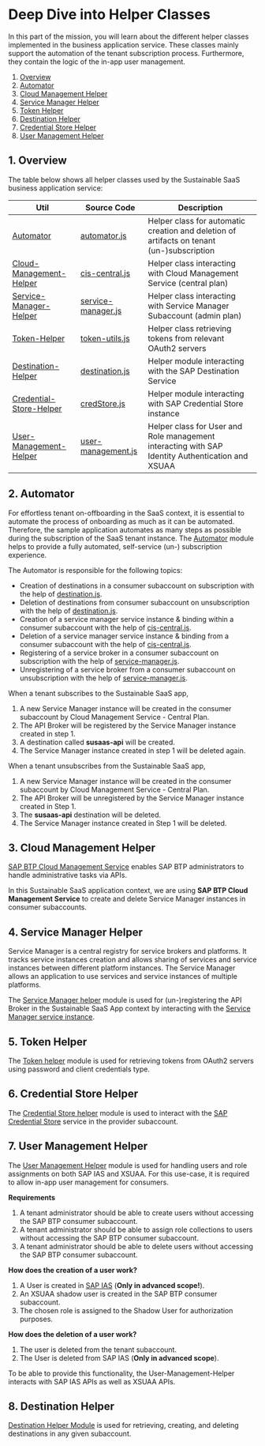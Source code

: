# Deep Dive into Helper Classes

In this part of the mission, you will learn about the different helper classes implemented in the business application service. These classes mainly support the automation of the tenant subscription process. Furthermore, they contain the logic of the in-app user management.  

1. [Overview](#1-Overview)
2. [Automator](#2-Automator)
3. [Cloud Management Helper](#3-Cloud-Management-Helper)
4. [Service Manager Helper](#4-Service-Manager-Helper)
5. [Token Helper](#5-Token-Helper)
6. [Destination Helper](#6-Destination-Helper)
7. [Credential Store Helper](#7-Credential-Store-Helper)
8. [User Management Helper](#8-User-Management-Helper)


## 1. Overview

The table below shows all helper classes used by the Sustainable SaaS business application service:

| Util          | Source Code                | Description                                                           | 
| ------------- | -------------------------- | --------------------------------------------------------------------- |
| [Automator](#22-Automator)     | [automator.js](https://github.com/SAP-samples/btp-cf-cap-multitenant-susaas/blob/basic/srv/utils/automator.js)| Helper class for automatic creation and deletion of artifacts on tenant (un-)subscription | 
| [Cloud-Management-Helper](#23-Cloud-Management-Helper) | [cis-central.js](https://github.com/SAP-samples/btp-cf-cap-multitenant-susaas/blob/basic/srv/utils/cis-central.js) | Helper class interacting with Cloud Management Service (central plan) |
| [Service-Manager-Helper](#24-Service-Manager-Helper) | [service-manager.js](https://github.com/SAP-samples/btp-cf-cap-multitenant-susaas/blob/basic/srv/utils/service-manager.js) | Helper class interacting with Service Manager Subaccount (admin plan) |
| [Token-Helper](#25-Token-Helper)  | [token-utils.js](https://github.com/SAP-samples/btp-cf-cap-multitenant-susaas/blob/basic/srv/utils/token-utils.js) | Helper class retrieving tokens from relevant OAuth2 servers |
| [Destination-Helper](#26-Destination-Helper)  | [destination.js](https://github.com/SAP-samples/btp-cf-cap-multitenant-susaas/blob/basic/srv/utils/destination.js) | Helper module interacting with the SAP Destination Service |
| [Credential-Store-Helper](#27-Credential-Store-Helper)  | [credStore.js](https://github.com/SAP-samples/btp-cf-cap-multitenant-susaas/blob/basic/srv/utils/credStore.js) | Helper module interacting with SAP Credential Store instance |
| [User-Management-Helper](#28-User-Management-Helper)  | [user-management.js](https://github.com/SAP-samples/btp-cf-cap-multitenant-susaas/blob/basic/srv/utils/user-management-utils.js) | Helper class for User and Role management interacting with SAP Identity Authentication and XSUAA |


## 2. Automator

For effortless tenant on-offboarding in the SaaS context, it is essential to automate the process of onboarding as much as it can be automated. Therefore, the sample application automates as many steps as possible during the subscription of the SaaS tenant instance. The [Automator](https://github.com/SAP-samples/btp-cf-cap-multitenant-susaas/blob/basic/srv/utils/automator.js) module helps to provide a fully automated, self-service (un-) subscription experience.

The Automator is responsible for the following topics:
- Creation of destinations in a consumer subaccount on subscription with the help of [destination.js](https://github.com/SAP-samples/btp-cf-cap-multitenant-susaas/blob/basic/srv/utils/destination.js).
- Deletion of destinations from consumer subaccount on unsubscription with the help of [destination.js](https://github.com/SAP-samples/btp-cf-cap-multitenant-susaas/blob/basic/srv/utils/destination.js).
- Creation of a service manager service instance & binding within a consumer subaccount with the help of [cis-central.js](https://github.com/SAP-samples/btp-cf-cap-multitenant-susaas/blob/basic/srv/utils/cis-central.js).
- Deletion of a service manager service instance & binding from a consumer subaccount with the help of [cis-central.js](https://github.com/SAP-samples/btp-cf-cap-multitenant-susaas/blob/basic/srv/utils/cis-central.js).
- Registering of a service broker in a consumer subaccount on subscription with the help of [service-manager.js](https://github.com/SAP-samples/btp-cf-cap-multitenant-susaas/blob/basic/srv/utils/service-manager.js).
- Unregistering of a service broker from a consumer subaccount on unsubscription with the help of [service-manager.js](https://github.com/SAP-samples/btp-cf-cap-multitenant-susaas/blob/basic/srv/utils/service-manager.js).

When a tenant subscribes to the Sustainable SaaS app,
1. A new Service Manager instance will be created in the consumer subaccount by Cloud Management Service - Central Plan.
2. The API Broker will be registered by the Service Manager instance created in step 1.
3. A destination called **susaas-api** will be created.
4. The Service Manager instance created in step 1 will be deleted again.

When a tenant unsubscribes from the Sustainable SaaS app,
1. A new Service Manager instance will be created in the consumer subaccount by Cloud Management Service - Central Plan.
2. The API Broker will be unregistered by the Service Manager instance created in Step 1.
3. The **susaas-api** destination will be deleted.
4. The Service Manager instance created in Step 1 will be deleted.


## 3. Cloud Management Helper
[SAP BTP Cloud Management Service](#https://help.sap.com/docs/BTP/65de2977205c403bbc107264b8eccf4b/17b6a171552544a6804f12ea83112a3f.html?locale=en-US&q=Cloud%20Management%20Central) enables SAP BTP administrators to handle administrative tasks via APIs.

In this Sustainable SaaS application context, we are using **SAP BTP Cloud Management Service** to create and delete Service Manager instances in consumer subaccounts.

## 4. Service Manager Helper

Service Manager is a central registry for service brokers and platforms. It tracks service instances creation and allows sharing of services and service instances between different platform instances. The Service Manager allows an application to use services and service instances of multiple platforms.

The [Service Manager helper](https://github.com/SAP-samples/btp-cf-cap-multitenant-susaas/blob/basic/srv/utils/service-manager.js) module is used for (un-)registering the API Broker in the Sustainable SaaS App context by interacting with the [Service Manager service instance](https://api.sap.com/api/APIServiceManagment/overview).

## 5. Token Helper
The [Token helper](https://github.com/SAP-samples/btp-cf-cap-multitenant-susaas/blob/basic/srv/utils/token-utils.js) module is used for retrieving tokens from OAuth2 servers using password and client credentials type.

## 6. Credential Store Helper
The [Credential Store helper](https://github.com/SAP-samples/btp-cf-cap-multitenant-susaas/blob/basic/srv/utils/credStore.js) module is used to interact with the [SAP Credential Store](https://api.sap.com/package/CredentialStore/rest) service in the provider subaccount.

## 7. User Management Helper
The [User Management Helper](https://github.com/SAP-samples/btp-cf-cap-multitenant-susaas/blob/basic/srv/utils/user-management-utils.js) module is used for handling users and role assignments on both SAP IAS and XSUAA. For this use-case, it is required to allow in-app user management for consumers.

**Requirements**
1. A tenant administrator should be able to create users without accessing the SAP BTP consumer subaccount.
2. A tenant administrator should be able to assign role collections to users without accessing the SAP BTP consumer subaccount.
3. A tenant administrator should be able to delete users without accessing the SAP BTP consumer subaccount.

**How does the creation of a user work?**
1. A User is created in [SAP IAS](https://help.sap.com/docs/IDENTITY_AUTHENTICATION/6d6d63354d1242d185ab4830fc04feb1/d17a116432d24470930ebea41977a888.html?version=Cloud&locale=en-US) (**Only in advanced scope!**).
2. An XSUAA shadow user is created in the SAP BTP consumer subaccount.
3. The chosen role is assigned to the Shadow User for authorization purposes.

**How does the deletion of a user work?**
1. The user is deleted from the tenant subaccount.
2. The User is deleted from SAP IAS (**Only in advanced scope**).

To be able to provide this functionality, the User-Management-Helper interacts with SAP IAS APIs as well as XSUAA APIs.

## 8. Destination Helper
[Destination Helper Module](./user-management.js) is used for retrieving, creating, and deleting destinations in any given subaccount.